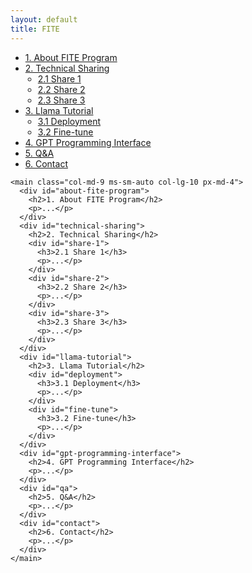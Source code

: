 ```yaml
---
layout: default
title: FITE
---
```


<div class="container-fluid">
  <div class="row">
    <nav id="sidebar" class="col-md-3 col-lg-2 d-md-block bg-light sidebar">
      <div class="position-sticky">
        <ul class="nav flex-column">
          <li class="nav-item">
            <a class="nav-link active" href="#about-fite-program">1. About FITE Program</a>
          </li>
          <li class="nav-item">
            <a class="nav-link" href="#technical-sharing">2. Technical Sharing</a>
            <ul>
              <li><a class="nav-link" href="#share-1">2.1 Share 1</a></li>
              <li><a class="nav-link" href="#share-2">2.2 Share 2</a></li>
              <li><a class="nav-link" href="#share-3">2.3 Share 3</a></li>
            </ul>
          </li>
          <li class="nav-item">
            <a class="nav-link" href="#llama-tutorial">3. Llama Tutorial</a>
            <ul>
              <li><a class="nav-link" href="#deployment">3.1 Deployment</a></li>
              <li><a class="nav-link" href="#fine-tune">3.2 Fine-tune</a></li>
            </ul>
          </li>
          <li class="nav-item">
            <a class="nav-link" href="#gpt-programming-interface">4. GPT Programming Interface</a></li>
          <li class="nav-item">
            <a class="nav-link" href="#qa">5. Q&A</a></li>
          <li class="nav-item">
            <a class="nav-link" href="#contact">6. Contact</a></li>
        </ul>
      </div>
    </nav>

    <main class="col-md-9 ms-sm-auto col-lg-10 px-md-4">
      <div id="about-fite-program">
        <h2>1. About FITE Program</h2>
        <p>...</p>
      </div>
      <div id="technical-sharing">
        <h2>2. Technical Sharing</h2>
        <div id="share-1">
          <h3>2.1 Share 1</h3>
          <p>...</p>
        </div>
        <div id="share-2">
          <h3>2.2 Share 2</h3>
          <p>...</p>
        </div>
        <div id="share-3">
          <h3>2.3 Share 3</h3>
          <p>...</p>
        </div>
      </div>
      <div id="llama-tutorial">
        <h2>3. Llama Tutorial</h2>
        <div id="deployment">
          <h3>3.1 Deployment</h3>
          <p>...</p>
        </div>
        <div id="fine-tune">
          <h3>3.2 Fine-tune</h3>
          <p>...</p>
        </div>
      </div>
      <div id="gpt-programming-interface">
        <h2>4. GPT Programming Interface</h2>
        <p>...</p>
      </div>
      <div id="qa">
        <h2>5. Q&A</h2>
        <p>...</p>
      </div>
      <div id="contact">
        <h2>6. Contact</h2>
        <p>...</p>
      </div>
    </main>
  </div>
</div>

<style>
  #sidebar ul ul {
    padding-left: 20px;
  }
</style>
